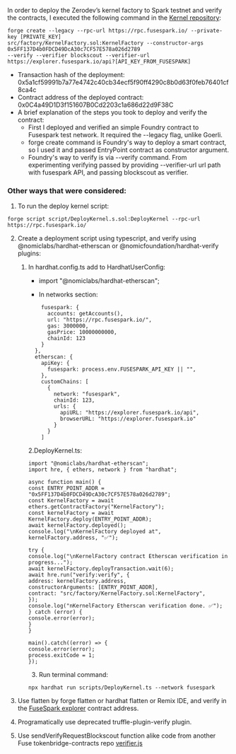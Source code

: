 In order to deploy the Zerodev’s kernel factory to Spark testnet and verify the contracts, I executed the following command in the [Kernel repository](https://github.com/zerodevapp/kernel):

```
forge create --legacy --rpc-url https://rpc.fusespark.io/ --private-key [PRIVATE_KEY]
src/factory/KernelFactory.sol:KernelFactory --constructor-args 0x5FF137D4b0FDCD49DcA30c7CF57E578a026d2789
--verify --verifier blockscout --verifier-url https://explorer.fusespark.io/api?[API_KEY_FROM_FUSESPARK]
```

- Transaction hash of the deployment: 0x5a1cf59991b7a77e4742c40cb34ecf5f90ff4290c8b0d63f0feb76401cf8ca4c
- Contract address of the deployed contract: 0x0C4a49D1D3f151607B0Cd2203c1a686d22d9F38C
- A brief explanation of the steps you took to deploy and verify the contract:
  - First I deployed and verified an simple Foundry contract to Fusespark test network. It required the --legacy flag, unlike Goerli.
  - forge create command is Foundry's way to deploy a smart contract, so I used it and passed EntryPoint contract as constructor argument.
  - Foundry's way to verify is via --verify command. From experimenting verifying passed by providing --verifier-url url path with fusespark API, and passing blockscout as verifier.

### Other ways that were considered:

1. To run the deploy kernel script:

```
forge script script/DeployKernel.s.sol:DeployKernel --rpc-url https://rpc.fusespark.io/
```

2.  Create a deployment script using typescript, and verify using @nomiclabs/hardhat-etherscan or @nomicfoundation/hardhat-verify plugins:

    1. In hardhat.config.ts add to HardhatUserConfig:
		- import "@nomiclabs/hardhat-etherscan";

		- In networks section:
		```
			fusespark: {
			  accounts: getAccounts(),
			  url: "https://rpc.fusespark.io/",
			  gas: 3000000,
			  gasPrice: 10000000000,
			  chainId: 123
			}
		  },
		  etherscan: {
			apiKey: {
			  fusespark: process.env.FUSESPARK_API_KEY || "",
			},
			customChains: [
			  {
				network: "fusespark",
				chainId: 123,
				urls: {
				  apiURL: "https://explorer.fusespark.io/api",
				  browserURL: "https://explorer.fusespark.io"
				}
			  }
			]
		```
          2.DeployKernel.ts:
		```
        import "@nomiclabs/hardhat-etherscan";
        import hre, { ethers, network } from "hardhat";

        async function main() {
        const ENTRY_POINT_ADDR = "0x5FF137D4b0FDCD49DcA30c7CF57E578a026d2789";
        const KernelFactory = await ethers.getContractFactory("KernelFactory");
        const kernelFactory = await KernelFactory.deploy(ENTRY_POINT_ADDR);
        await kernelFactory.deployed();
        console.log("\nKernelFactory deployed at", kernelFactory.address, "✅");

        try {
        console.log("\nKernelFactory contract Etherscan verification in progress...");
        await kernelFactory.deployTransaction.wait(6);
        await hre.run("verify:verify", {
        address: kernelFactory.address,
        constructorArguments: [ENTRY_POINT_ADDR],
        contract: "src/factory/KernelFactory.sol:KernelFactory",
        });
        console.log("nKernelFactory Etherscan verification done. ✅");
        } catch (error) {
        console.error(error);
        }
        }

        main().catch((error) => {
        console.error(error);
        process.exitCode = 1;
        });
		```
		
        3. Run terminal command:

        ```
        npx hardhat run scripts/DeployKernel.ts --network fusespark
        ```

3.  Use flatten by forge flatten or hardhat flatten or Remix IDE, and verify in the [FuseSpark explorer](https://explorer.fusespark.io/) contract address.
4.  Programatically use deprecated truffle-plugin-verify plugin.
5.  Use sendVerifyRequestBlockscout function alike code from another Fuse tokenbridge-contracts repo [verifier.js](https://github.com/fuseio/tokenbridge-contracts/blob/c1930e2913f83074cc239e31020d6e9331138629/deploy/src/utils/verifier.js#L59)
